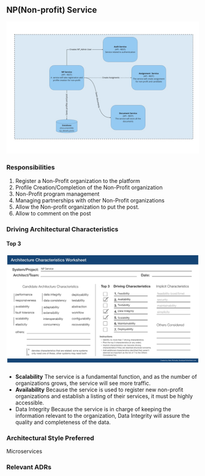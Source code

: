 ## NP(Non-profit) Service

![Image](../diagrams/np-service.jpg)

### Responsibilities

1. Register a Non-Profit organization to the platform
2. Profile Creation/Completion of the Non-Profit organization
3. Non-Profit program management
4. Managing partnerships with other Non-Profit organizations
5. Allow the Non-profit organization to put the post.
6. Allow to comment on the post

### Driving Architectural Characteristics

#### Top 3

##### ![Driving Architectural Characteristics](../diagrams/np-service-architecture-worksheet.jpg)

- **Scalability**
  The service is a fundamental function, and as the number of organizations grows, the service will see more traffic.
- **Availability**
  Because the service is used to register new non-profit organizations and establish a listing of their services, it must be highly accessible.
- Data Integrity
  Because the service is in charge of keeping the information relevant to the organization, Data Integrity will assure the quality and completeness of the data.

### Architectural Style Preferred

Microservices

### Relevant ADRs
